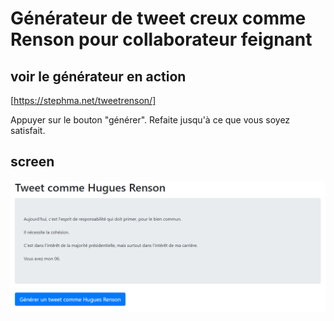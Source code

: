 # Générateur de tweet creux comme Renson pour collaborateur feignant

## voir le générateur en action

[https://stephma.net/tweetrenson/]

Appuyer sur le bouton "générer". Refaite jusqu'à ce que vous soyez satisfait.

## screen

![screen](screen.png "screen")
